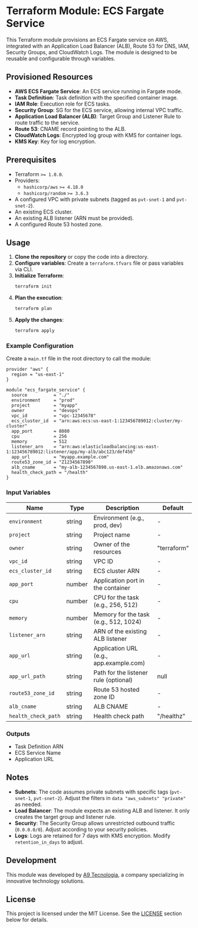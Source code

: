 # Terraform Module: ECS Fargate Service

This Terraform module provisions an ECS Fargate service on AWS, integrated with an Application Load Balancer (ALB), Route 53 for DNS, IAM, Security Groups, and CloudWatch Logs. The module is designed to be reusable and configurable through variables.

## Provisioned Resources
- **AWS ECS Fargate Service**: An ECS service running in Fargate mode.
- **Task Definition**: Task definition with the specified container image.
- **IAM Role**: Execution role for ECS tasks.
- **Security Group**: SG for the ECS service, allowing internal VPC traffic.
- **Application Load Balancer (ALB)**: Target Group and Listener Rule to route traffic to the service.
- **Route 53**: CNAME record pointing to the ALB.
- **CloudWatch Logs**: Encrypted log group with KMS for container logs.
- **KMS Key**: Key for log encryption.

## Prerequisites
- Terraform `>= 1.0.0`.
- Providers:
  - `hashicorp/aws` `>= 4.18.0`
  - `hashicorp/random` `>= 3.6.3`
- A configured VPC with private subnets (tagged as `pvt-snet-1` and `pvt-snet-2`).
- An existing ECS cluster.
- An existing ALB listener (ARN must be provided).
- A configured Route 53 hosted zone.

## Usage
1. **Clone the repository** or copy the code into a directory.
2. **Configure variables**: Create a `terraform.tfvars` file or pass variables via CLI.
3. **Initialize Terraform**:
   ```bash
   terraform init
   ```
4. **Plan the execution**:
   ```bash
   terraform plan
   ```
5. **Apply the changes**:
   ```bash
   terraform apply
   ```

### Example Configuration
Create a `main.tf` file in the root directory to call the module:

```hcl
provider "aws" {
  region = "us-east-1"
}

module "ecs_fargate_service" {
  source          = "./"
  environment     = "prod"
  project         = "myapp"
  owner           = "devops"
  vpc_id          = "vpc-12345678"
  ecs_cluster_id  = "arn:aws:ecs:us-east-1:123456789012:cluster/my-cluster"
  app_port        = 8080
  cpu             = 256
  memory          = 512
  listener_arn    = "arn:aws:elasticloadbalancing:us-east-1:123456789012:listener/app/my-alb/abc123/def456"
  app_url         = "myapp.example.com"
  route53_zone_id = "Z1234567890"
  alb_cname       = "my-alb-1234567890.us-east-1.elb.amazonaws.com"
  health_check_path = "/health"
}
```

### Input Variables
| Name                | Type   | Description                                   | Default       |
|---------------------|--------|-----------------------------------------------|---------------|
| `environment`       | string | Environment (e.g., prod, dev)                | -             |
| `project`           | string | Project name                                 | -             |
| `owner`             | string | Owner of the resources                       | "terraform"   |
| `vpc_id`            | string | VPC ID                                       | -             |
| `ecs_cluster_id`    | string | ECS cluster ARN                              | -             |
| `app_port`          | number | Application port in the container            | -             |
| `cpu`               | number | CPU for the task (e.g., 256, 512)            | -             |
| `memory`            | number | Memory for the task (e.g., 512, 1024)        | -             |
| `listener_arn`      | string | ARN of the existing ALB listener             | -             |
| `app_url`           | string | Application URL (e.g., app.example.com)      | -             |
| `app_url_path`      | string | Path for the listener rule (optional)        | null          |
| `route53_zone_id`   | string | Route 53 hosted zone ID                      | -             |
| `alb_cname`         | string | ALB CNAME                                    | -             |
| `health_check_path` | string | Health check path                            | "/healthz"    |

### Outputs
- Task Definition ARN
- ECS Service Name
- Application URL

## Notes
- **Subnets**: The code assumes private subnets with specific tags (`pvt-snet-1`, `pvt-snet-2`). Adjust the filters in `data "aws_subnets" "private"` as needed.
- **Load Balancer**: The module expects an existing ALB and listener. It only creates the target group and listener rule.
- **Security**: The Security Group allows unrestricted outbound traffic (`0.0.0.0/0`). Adjust according to your security policies.
- **Logs**: Logs are retained for 7 days with KMS encryption. Modify `retention_in_days` to adjust.

## Development
This module was developed by [A9 Tecnologia](https://www.a9tech.com.br), a company specializing in innovative technology solutions.

## License
This project is licensed under the MIT License. See the [LICENSE](#license) section below for details.